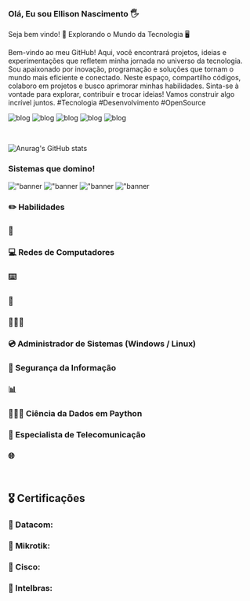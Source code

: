 ### Olá, Eu sou Ellison Nascimento 🖐️
Seja bem vindo!
🚀 Explorando o Mundo da Tecnologia 🖥️

Bem-vindo ao meu GitHub! Aqui, você encontrará projetos, ideias e experimentações que refletem minha jornada no universo da tecnologia.
Sou apaixonado por inovação, programação e soluções que tornam o mundo mais eficiente e conectado. Neste espaço, compartilho códigos, colaboro em projetos e busco aprimorar minhas habilidades.
Sinta-se à vontade para explorar, contribuir e trocar ideias! Vamos construir algo incrível juntos.
#Tecnologia #Desenvolvimento #OpenSource


![blog](https://img.shields.io/badge/Telegram-2CA5E0?style=for-the-badge&logo=telegram&logoColor=white)
![blog](https://img.shields.io/badge/Discord-7289DA?style=for-the-badge&logo=discord&logoColor=white)
![blog](https://img.shields.io/badge/Facebook-1877F2?style=for-the-badge&logo=facebook&logoColor=white)
![blog](https://img.shields.io/badge/Instagram-E4405F?style=for-the-badge&logo=instagram&logoColor=white)
![blog](https://img.shields.io/badge/LinkedIn-0077B5?style=for-the-badge&logo=linkedin&logoColor=white)

<div><br>

![Anurag's GitHub stats](https://github-readme-stats.vercel.app/api?username=Ellisomm&show_icons=true&bg_color=000000)


### Sistemas que domino!

!["banner](https://img.shields.io/badge/Linux-FCC624?style=for-the-badge&logo=linux&logoColor=black)
!["banner](https://img.shields.io/badge/Windows-0078D6?style=for-the-badge&logo=windows&logoColor=white)
!["banner](https://img.shields.io/badge/dev.to-0A0A0A?style=for-the-badge&logo=devdotto&logoColor=white)
!["banner](https://img.shields.io/badge/Python-14354C?style=for-the-badge&logo=python&logoColor=white)


### ✏️      Habilidades

### 📱
### 💻 Redes de Computadores
### ⌨️
### 💾
### 👨🏼‍💻
### 💿 Administrador de Sistemas (Windows / Linux)
### 🏬 Segurança da Informação
### 📊
### 👩🏼‍💻 Ciência da Dados em Paython
### 📡 Especialista de Telecomunicação
### 🌐

<div><br>

## 🎖️ Certificações
<div>

### 🧾 Datacom:

### 🧾 Mikrotik:

### 🧾 Cisco:

### 🧾 Intelbras:
